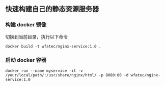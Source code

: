 ## 快速构建自己的静态资源服务器

### 构建 docker 镜像

切换到当前目录，执行以下命令

```
docker build -t wfatec/nginx-service:1.0 .
```

### 启动 docker 容器

```
docker run --name myservice -it -v /your/local/path/:/usr/share/nginx/html/ -p 8080:80 -d wfatec/nginx-service:1.0
```